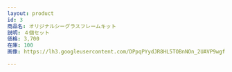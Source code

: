 ```yaml
---
layout: product
id: 3
商品名: オリジナルシーグラスフレームキット
説明: ４個セット
価格: 3,700
在庫: 100
画像: https://lh3.googleusercontent.com/DPpqPYydJR8HL5TOBnNOn_2UAVP9wgf86MlV5Ct4fXe1yifLrw1Qoe9vMccKzATZoUwhvUBkPeoc

---
```

